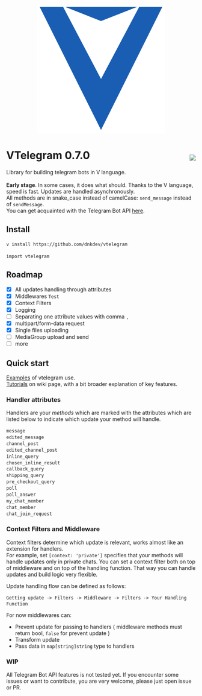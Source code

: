 <div align="center">
  <img src="VTelegram.svg">
</div>

<h1>VTelegram 0.7.0
<img align="right" style="margin-top:15px;" src="https://img.shields.io/static/v1?logo=telegram&label=Telegram Bot API&message=6.6&labelColor=ffffff&color=blue" href="https://core.telegram.org/bots/api">
</h1>

Library for building telegram bots in V language. <br><br>
**Early stage**. In some cases, it does what should. Thanks to the V language, speed is fast. Updates are handled asynchronously. 
<br>
All methods are in snake_case instead of camelCase: `send_message` instead of `sendMessage`.
<br>
You can get acquainted with the Telegram Bot API [here](https://core.telegram.org/bots/api).

## Install

```
v install https://github.com/dnkdev/vtelegram

import vtelegram
```

## Roadmap

- [x] All updates handling through attributes
- [x] Middlewares `Test`
- [x] Context Filters
- [x] Logging
- [ ] Separating one attribute values with comma `,`
- [x] multipart/form-data request
- [x] Single files uploading
- [ ] MediaGroup upload and send
- [ ] more

## Quick start

[Examples](https://github.com/dnkdev/vtelegram/tree/master/examples) of vtelegram use.<br>
[Tutorials](https://github.com/dnkdev/vtelegram/wiki/Tutorials) on wiki page, with a bit broader explanation of key features.

### Handler attributes

Handlers are your _methods_ which are marked with the attributes which are listed below to indicate which update your method will handle.

```v
message
edited_message
channel_post
edited_channel_post
inline_query
chosen_inline_result
callback_query
shipping_query
pre_checkout_query
poll
poll_answer
my_chat_member
chat_member
chat_join_request
```

### Context Filters and Middleware

Context filters determine which update is relevant, works almost like an extension for handlers.<br>
For example, set `[context: 'private']` specifies that your methods will handle updates only in private chats. You can set a context filter both on top of middleware and on top of the handling function. That way you can handle updates and build logic very flexible.

Update handling flow can be defined as follows: <br>

```
Getting update -> Filters -> Middleware -> Filters -> Your Handling Function
```

For now middlewares can:

- Prevent update for passing to handlers ( middleware methods must return bool, `false` for prevent update )
- Transform update
- Pass data in `map[string]string` type to handlers

### WIP

All Telegram Bot API features is not tested yet.
If you encounter some issues or want to contribute, you are very welcome, please just open issue or PR.

